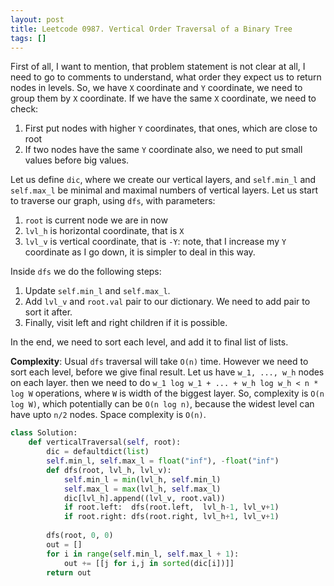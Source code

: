 ```yaml
---
layout: post
title: Leetcode 0987. Vertical Order Traversal of a Binary Tree
tags: []
---
```


First of all, I want to mention, that problem statement is not clear at all, I need to go to comments to understand, what order they expect us to return nodes in levels. So, we have `X` coordinate and `Y` coordinate, we need to group them by `X` coordinate. If we have the same `X` coordinate, we need to check:
1. First put nodes with higher `Y` coordinates, that ones, which are close to root
2. If two nodes have the same `Y` coordinate also, we need to put small values before big values.

Let us define `dic`, where we create our vertical layers, and `self.min_l` and  `self.max_l` be minimal and maximal numbers of vertical layers. Let us start to traverse our graph, using `dfs`, with parameters: 

1. `root` is current node we are in now
2. `lvl_h` is horizontal coordinate, that is `X`
3. `lvl_v` is vertical coordinate, that is `-Y`: note, that I increase my `Y` coordinate as I go down, it is simpler to deal in this way.

Inside `dfs` we do the following steps:
1. Update `self.min_l` and `self.max_l`.
2. Add `lvl_v` and `root.val` pair to our dictionary. We need to add pair to sort it after.
3. Finally, visit left and right children if it is possible.

In the end, we need to sort each level, and add it to final list of lists.

**Complexity**: Usual `dfs` traversal will take `O(n)` time. However we need to sort each level, before we give final result. Let us have `w_1, ..., w_h` nodes on each layer. then we need to do `w_1 log w_1 + ... + w_h log w_h < n * log W` operations, where `W` is width of the biggest layer. So, complexity is `O(n log W)`, which potentially can be `O(n log n)`, because the widest level can have upto `n/2` nodes. Space complexity is `O(n)`.

```python
class Solution:
    def verticalTraversal(self, root):
        dic = defaultdict(list)
        self.min_l, self.max_l = float("inf"), -float("inf")
        def dfs(root, lvl_h, lvl_v):
            self.min_l = min(lvl_h, self.min_l)
            self.max_l = max(lvl_h, self.max_l)
            dic[lvl_h].append((lvl_v, root.val))
            if root.left:  dfs(root.left,  lvl_h-1, lvl_v+1)
            if root.right: dfs(root.right, lvl_h+1, lvl_v+1)
        
        dfs(root, 0, 0)
        out = []
        for i in range(self.min_l, self.max_l + 1):
            out += [[j for i,j in sorted(dic[i])]]
        return out
```
